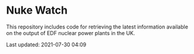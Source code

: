 # Nuke Watch

This repository includes code for retrieving the latest information available on the output of EDF nuclear power plants in the UK.

Last updated: 2021-07-30 04:09